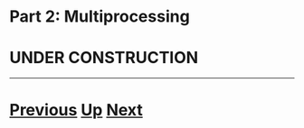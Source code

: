 
# Part 2: Multiprocessing

# UNDER CONSTRUCTION

***

# [Previous](part2.md) [Up](part2.md) [Next](pool_part2.md)  
